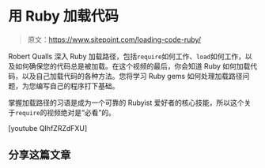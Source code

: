 # 用 Ruby 加载代码

> 原文：<https://www.sitepoint.com/loading-code-ruby/>

Robert Qualls 深入 Ruby 加载路径，包括`require`如何工作、`load`如何工作，以及如何确保您的代码总是被加载。在这个视频的最后，你会知道 Ruby 如何加载代码，以及自己加载代码的各种方法。您将学习 Ruby gems 如何处理加载路径问题，为您编写自己的程序打下基础。

掌握加载路径的习语是成为一个可靠的 Rubyist 爱好者的核心技能，所以这个关于`require`的视频绝对是“必看”的。

[youtube QIhfZRZdFXU]

## 分享这篇文章